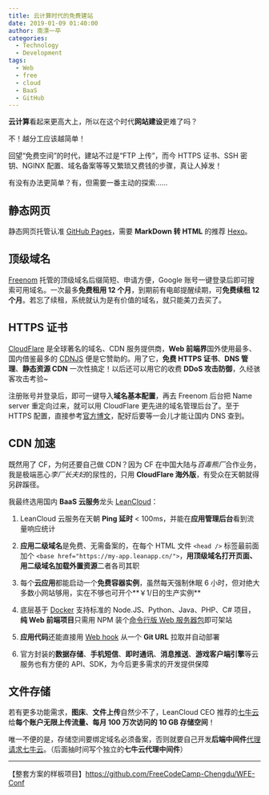```yaml
---
title: 云计算时代的免费建站
date: 2019-01-09 01:40:00
author: 南漂一卒
categories:
  - Technology
  - Development
tags:
  - Web
  - free
  - cloud
  - BaaS
  - GitHub
---
```



**云计算**看起来更高大上，所以在这个时代**网站建设**更难了吗？

不！越分工应该越简单！

回望“免费空间”的时代，建站不过是“FTP 上传”，而今 HTTPS 证书、SSH 密钥、NGINX 配置、域名备案等等又繁琐又费钱的步骤，真让人掉发！

有没有办法更简单？有，但需要一番主动的探索……


## 静态网页

静态网页托管认准 [GitHub Pages](https://pages.github.com/)，需要 **MarkDown 转 HTML** 的推荐 [Hexo](/technology/programming/hello-hexo-travis/)。


## 顶级域名

[Freenom](https://www.freenom.com/) 托管的顶级域名后缀简短、申请方便，Google 账号一键登录后即可搜索可用域名。一次最多**免费租用 12 个月**，到期前有电邮提醒续期，可**免费续租 12 个月**。若忘了续租，系统就认为是有价值的域名，就只能美刀去买了。


## HTTPS 证书

[CloudFlare](https://www.cloudflare.com/?r=1) 是全球著名的域名、CDN 服务提供商，**Web 前端界**国外使用最多、国内借鉴最多的 [CDNJS](https://cdnjs.com/) 便是它赞助的。用了它，**免费 HTTPS 证书**、**DNS 管理**、**静态资源 CDN** 一次性搞定！以后还可以用它的收费 **DDoS 攻击防御**，久经骇客攻击考验~

注册账号并登录后，即可一键导入**域名基本配置**，再去 Freenom 后台把 Name server 重定向过来，就可以用 CloudFlare 更先进的域名管理后台了。至于 HTTPS 配置，直接参考[官方博文](https://blog.cloudflare.com/secure-and-fast-github-pages-with-cloudflare/#step2settingupourdns)，配好后要等一会儿才能让国内 DNS 查到。


## CDN 加速

既然用了 CF，为何还要自己做 CDN？因为 CF 在中国大陆与*百毒熊厂*合作业务，我是极端恶心*李厂长夫妇*的尿性的，只用 **CloudFlare 海外版**，有受众在天朝就得另辟蹊径。

我最终选用国内 **BaaS 云服务**龙头 [LeanCloud](https://leancloud.cn/)：

 1. LeanCloud 云服务在天朝 **Ping 延时** < 100ms，并能在**应用管理后台**看到流量响应统计

 2. **应用二级域名**是免费、无需备案的，在每个 HTML 文件 `<head />` 标签最前面加个 `<base href="https://my-app.leanapp.cn/">`，**用顶级域名打开页面、用二级域名加载外置资源**二者各司其职

 3. 每个**云应用**都能启动一个**免费容器实例**，虽然每天强制休眠 6 小时，但对绝大多数小网站够用，实在不够也可开个**￥1/日的生产实例**

 4. 底层基于 [Docker](https://www.docker.com/) 支持标准的 Node.JS、Python、Java、PHP、C# 项目，**纯 Web 前端项目**只需用 NPM 装个[命令行版 Web 服务器包](https://tech-query.me/KoApache/)即可架站

 5. **应用代码**还能直接用 [Web hook](https://developer.github.com/webhooks/) 从一个 **Git URL** 拉取并自动部署

 6. 官方封装的**数据存储**、**手机短信**、**即时通讯**、**消息推送**、**游戏客户端引擎**等云服务也有方便的 API、SDK，为今后更多需求的开发提供保障


## 文件存储

若有更多功能需求，**图床**、**文件上传**自然少不了，LeanCloud CEO 推荐的[七牛云](https://www.qiniu.com/)给**每个账户无限上传流量、每月 100 万次访问的 10 GB 存储空间**！

唯一不便的是，存储空间要绑定域名必须备案，否则就要自己开发**后端中间件**[代理请求七牛云](https://github.com/FreeCodeCamp-Chengdu/GDN/blob/master/server/File/QiNiu.js)。（后面抽时间写个独立的**七牛云代理中间件**）


---

【整套方案的样板项目】https://github.com/FreeCodeCamp-Chengdu/WFE-Conf
